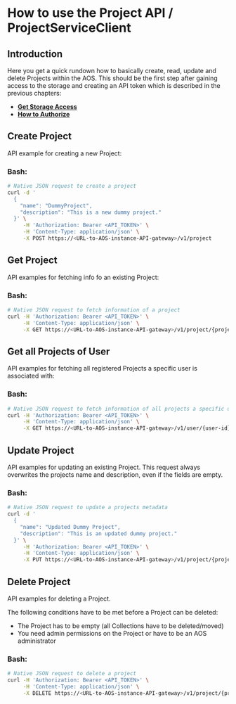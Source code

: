 
# How to use the Project API / ProjectServiceClient

## Introduction

Here you get a quick rundown how to basically create, read, update and delete Projects within the AOS.
This should be the first step after gaining access to the storage and creating an API token which is described in the previous chapters: 

* [**Get Storage Access**](01_Get-Storage_Access.md)
* [**How to Authorize**](02_How-To-Auth-Tokens.md)


## Create Project

API example for creating a new Project:

### Bash:
```bash
# Native JSON request to create a project
curl -d '
  {
    "name": "DummyProject", 
    "description": "This is a new dummy project."
  }' \
     -H 'Authorization: Bearer <API_TOKEN>' \
     -H 'Content-Type: application/json' \
     -X POST https://<URL-to-AOS-instance-API-gateway>/v1/project
```


## Get Project

API examples for fetching info fo an existing Project:

### Bash:
```bash
# Native JSON request to fetch information of a project
curl -H 'Authorization: Bearer <API_TOKEN>' \
     -H 'Content-Type: application/json' \
     -X GET https://<URL-to-AOS-instance-API-gateway>/v1/project/{project-id}
```


## Get all Projects of User

API examples for fetching all registered Projects a specific user is associated with:

### Bash:
```bash
# Native JSON request to fetch information of all projects a specific user is member of
curl -H 'Authorization: Bearer <API_TOKEN>' \
     -H 'Content-Type: application/json' \
     -X GET https://<URL-to-AOS-instance-API-gateway>/v1/user/{user-id}/projects
```


## Update Project

API examples for updating an existing Project.
This request always overwrites the projects name and description, even if the fields are empty.

### Bash:
```bash
# Native JSON request to update a projects metadata
curl -d '
  {
    "name": "Updated Dummy Project", 
    "description": "This is an updated dummy project."
  }' \
     -H 'Authorization: Bearer <API_TOKEN>' \
     -H 'Content-Type: application/json' \
     -X PUT https://<URL-to-AOS-instance-API-gateway>/v1/project/{project-id}
```


## Delete Project

API examples for deleting a Project. 

The following conditions have to be met before a Project can be deleted:
* The Project has to be empty (all Collections have to be deleted/moved)
* You need admin permissions on the Project or have to be an AOS administrator

### Bash:
```bash
# Native JSON request to delete a project
curl -H 'Authorization: Bearer <API_TOKEN>' \
     -H 'Content-Type: application/json' \
     -X DELETE https://<URL-to-AOS-instance-API-gateway>/v1/project/{project-id}
```
